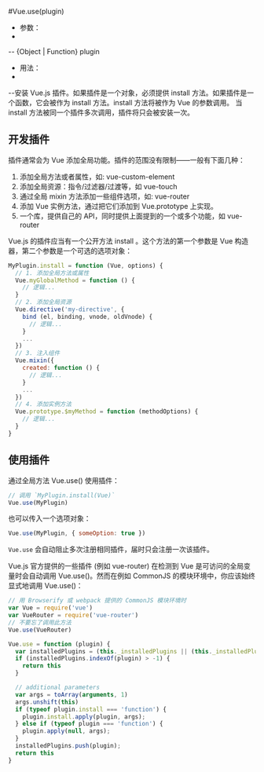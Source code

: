 #Vue.use(plugin)
- 参数：
- 
-- {Object | Function} plugin
- 用法：
- 
--安装 Vue.js 插件。如果插件是一个对象，必须提供 install 方法。如果插件是一个函数，它会被作为 install 方法。install 方法将被作为 Vue 的参数调用。
当 install 方法被同一个插件多次调用，插件将只会被安装一次。

## 开发插件
插件通常会为 Vue 添加全局功能。插件的范围没有限制——一般有下面几种：
1. 添加全局方法或者属性，如: vue-custom-element
2. 添加全局资源：指令/过滤器/过渡等，如 vue-touch
3. 通过全局 mixin 方法添加一些组件选项，如: vue-router
4. 添加 Vue 实例方法，通过把它们添加到 Vue.prototype 上实现。
5. 一个库，提供自己的 API，同时提供上面提到的一个或多个功能，如 vue-router

Vue.js 的插件应当有一个公开方法 install 。这个方法的第一个参数是 Vue 构造器，第二个参数是一个可选的选项对象：

``` js
MyPlugin.install = function (Vue, options) {
  // 1. 添加全局方法或属性
  Vue.myGlobalMethod = function () {
    // 逻辑...
  }
  // 2. 添加全局资源
  Vue.directive('my-directive', {
    bind (el, binding, vnode, oldVnode) {
      // 逻辑...
    }
    ...
  })
  // 3. 注入组件
  Vue.mixin({
    created: function () {
      // 逻辑...
    }
    ...
  })
  // 4. 添加实例方法
  Vue.prototype.$myMethod = function (methodOptions) {
    // 逻辑...
  }
}
```
## 使用插件

通过全局方法 Vue.use() 使用插件：
``` js
// 调用 `MyPlugin.install(Vue)`
Vue.use(MyPlugin)
```

也可以传入一个选项对象：
``` js
Vue.use(MyPlugin, { someOption: true })
```
`Vue.use` 会自动阻止多次注册相同插件，届时只会注册一次该插件。

Vue.js 官方提供的一些插件 (例如 vue-router) 在检测到 Vue 是可访问的全局变量时会自动调用 Vue.use()。然而在例如 CommonJS 的模块环境中，你应该始终显式地调用 Vue.use()：

```js
// 用 Browserify 或 webpack 提供的 CommonJS 模块环境时
var Vue = require('vue')
var VueRouter = require('vue-router')
// 不要忘了调用此方法
Vue.use(VueRouter)
```

```js
Vue.use = function (plugin) {
  var installedPlugins = (this._installedPlugins || (this._installedPlugins = []))
  if (installedPlugins.indexOf(plugin) > -1) {
    return this
  }

  // additional parameters
  var args = toArray(arguments, 1)
  args.unshift(this)
  if (typeof plugin.install === 'function') {
    plugin.install.apply(plugin, args);
  } else if (typeof plugin === 'function') {
    plugin.apply(null, args);
  }
  installedPlugins.push(plugin);
  return this
}